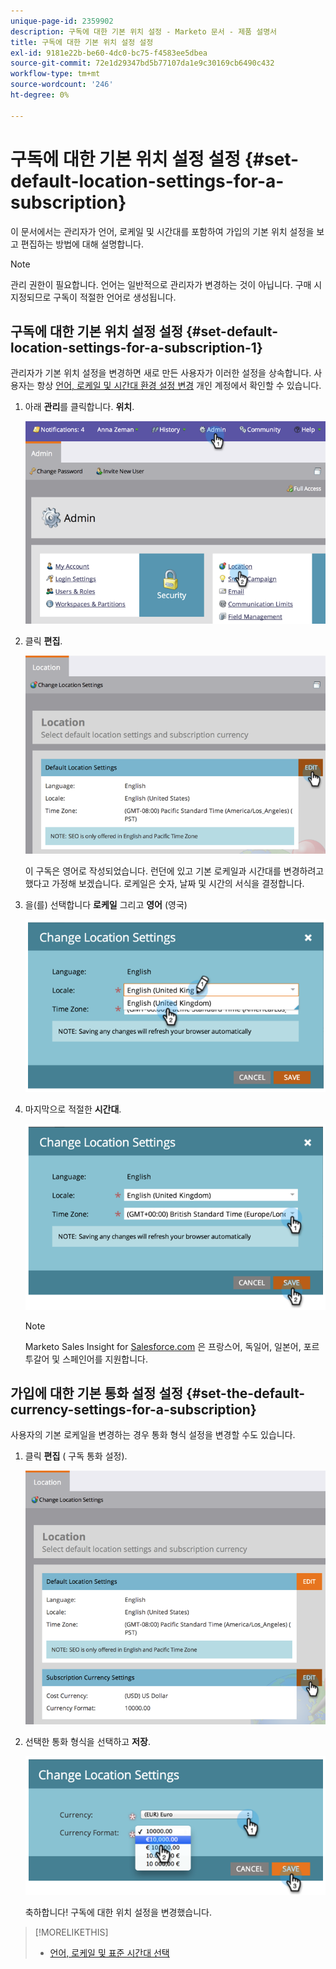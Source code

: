 ```yaml
---
unique-page-id: 2359902
description: 구독에 대한 기본 위치 설정 - Marketo 문서 - 제품 설명서
title: 구독에 대한 기본 위치 설정 설정
exl-id: 9181e22b-be60-4dc0-bc75-f4583ee5dbea
source-git-commit: 72e1d29347bd5b77107da1e9c30169cb6490c432
workflow-type: tm+mt
source-wordcount: '246'
ht-degree: 0%

---
```


# 구독에 대한 기본 위치 설정 설정 {#set-default-location-settings-for-a-subscription}

이 문서에서는 관리자가 언어, 로케일 및 시간대를 포함하여 가입의 기본 위치 설정을 보고 편집하는 방법에 대해 설명합니다.

>[!NOTE]
>
>관리 권한이 필요합니다. 언어는 일반적으로 관리자가 변경하는 것이 아닙니다. 구매 시 지정되므로 구독이 적절한 언어로 생성됩니다.

## 구독에 대한 기본 위치 설정 설정 {#set-default-location-settings-for-a-subscription-1}

관리자가 기본 위치 설정을 변경하면 새로 만든 사용자가 이러한 설정을 상속합니다. 사용자는 항상 [언어, 로케일 및 시간대 환경 설정 변경](/help/marketo/product-docs/administration/settings/select-your-language-locale-and-time-zone.md) 개인 계정에서 확인할 수 있습니다.

1. 아래 **관리**&#x200B;를 클릭합니다. **위치**.

   ![](assets/image2014-11-7-11-3a39-3a17.png)

1. 클릭 **편집**.

   ![](assets/image2014-11-7-11-3a40-3a39.png)

   이 구독은 영어로 작성되었습니다. 런던에 있고 기본 로케일과 시간대를 변경하려고 했다고 가정해 보겠습니다. 로케일은 숫자, 날짜 및 시간의 서식을 결정합니다.

1. 을(를) 선택합니다 **로케일** 그리고 **영어** (영국)

   ![](assets/image2014-11-7-11-3a51-3a26.png)

1. 마지막으로 적절한 **시간대**.

   ![](assets/image2014-11-7-14-3a42-3a34.png)

   >[!NOTE]
   >
   >Marketo Sales Insight for [Salesforce.com](https://salesforce.com/) 은 프랑스어, 독일어, 일본어, 포르투갈어 및 스페인어를 지원합니다.

## 가입에 대한 기본 통화 설정 설정 {#set-the-default-currency-settings-for-a-subscription}

사용자의 기본 로케일을 변경하는 경우 통화 형식 설정을 변경할 수도 있습니다.

1. 클릭 **편집** ( 구독 통화 설정).

   ![](assets/image2014-11-7-15-3a50-3a33.png)

1. 선택한 통화 형식을 선택하고 **저장**.

   ![](assets/image2014-11-7-15-3a58-3a21.png)

   축하합니다! 구독에 대한 위치 설정을 변경했습니다.

>[!MORELIKETHIS]
>
>* [언어, 로케일 및 표준 시간대 선택](/help/marketo/product-docs/administration/settings/select-your-language-locale-and-time-zone.md)

